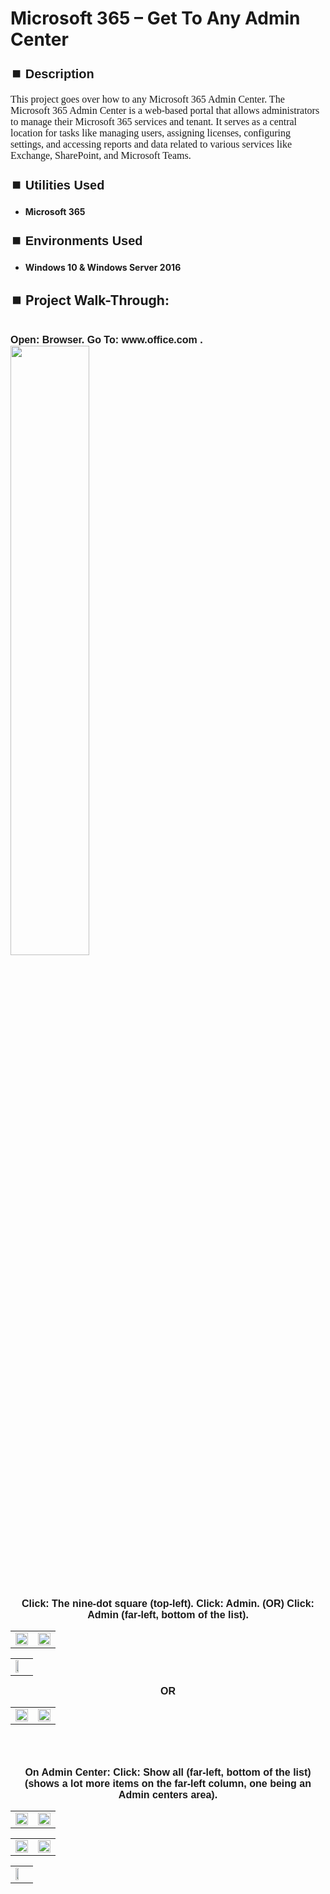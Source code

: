 <h1>Microsoft 365 – Get To Any Admin Center</h1>


<h2 style="font-family: Arial, sans-serif; font-size: 20px; font-weight: bold; margin-top: 24px; margin-bottom: 12px;">
⏹️ Description</h2>

<p style="font-family: Georgia, serif; font-size: 16px; margin-top: 12px; margin-bottom: 12px;">
This project goes over how to any Microsoft 365 Admin Center. The Microsoft 365 Admin Center is a web-based portal that allows administrators to manage their Microsoft 365 services and tenant. It serves as a central location for tasks like managing users, assigning licenses, configuring settings, and accessing reports and data related to various services like Exchange, SharePoint, and Microsoft Teams.
</b>



<h2 style="font-family: Arial, sans-serif; font-size: 20px; font-weight: bold; margin-top: 24px; margin-bottom: 12px;">
⏹️ Utilities Used</h2>
  
<p style="font-family: Georgia, serif; font-size: 16px; margin-top: 12px; margin-bottom: 12px;">
 
 - <b>Microsoft 365</b>



<h2 style="font-family: Arial, sans-serif; font-size: 20px; font-weight: bold; margin-top: 24px; margin-bottom: 12px;"> 
⏹️ Environments Used </h2>

<p style="font-family: Georgia, serif; font-size: 16px; margin-top: 12px; margin-bottom: 12px;">
 
- <b>Windows 10 & Windows Server 2016</b>



<h2 style="font-family: Arial, sans-serif; font-size: 20px; font-weight: bold; margin-top: 24px; margin-bottom: 12px;"> 
<h2>
⏹️ Project Walk-Through:</h2>
 <br/>

</div>
  <span style="font-family: Arial, sans-serif; font-size: 16px;"><b>Open: Browser.  Go To: www.office.com  .
    <br/>
    
  <img src="https://imgur.com/wnyk6bF.png" height="50%" width="50%"/>  
  <br /><br /><br /><br />


  <div style="text-align:center;">
  <span style="font-family: Arial, sans-serif; font-size: 16px;"><b>Click: The nine-dot square (top-left).  Click: Admin.  (OR)  Click: Admin (far-left, bottom of the list).</b></span>  
<br/>

<table>
  <tr>
    <td><img src="https://imgur.com/oE7KdJF.png" height="50%" width="100%" /></td>
    <td><img src="https://imgur.com/L5Ulbc2.png" height="50%" width="100%" /></td>
  </tr>
</table>

<table>
  <tr>
    <td><img src="https://imgur.com/CVej5Mz.png" height="50%" width="50%" /></td>
  </tr>
</table>

  <b>OR</b></span>

<table>
  <tr>
    <td><img src="https://imgur.com/BcGbIBB.png" height="50%" width="100%" /></td>
    <td><img src="https://imgur.com/VHaam0y.png" height="50%" width="100%" /></td>
  </tr>
</table>

<br /><br />


<div style="text-align:center;">
  <span style="font-family: Arial, sans-serif; font-size: 16px;"><b>On Admin Center: Click: Show all (far-left, bottom of the list) (shows a lot more items on the far-left column, one being an Admin centers area).</b></span>  
<br/>

<table>
  <tr>
    <td><img src="https://imgur.com/NOa3UKJ.png" height="50%" width="100%" /></td>
    <td><img src="https://imgur.com/NU56Bqb.png" height="50%" width="100%" /></td>
  </tr>
</table>

<table>
  <tr>
    <td><img src="https://imgur.com/86OTVrm.png" height="100%" width="100%" /></td>
    <td><img src="https://imgur.com/YLDRGMe.png" height="100%" width="100%" /></td>
  </tr>
</table>

<table>
  <tr>
    <td><img src="https://imgur.com/UrBN7lk.png" height="50%" width="50%" /></td>
  </tr>
</table>

<br /><br />


